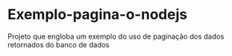 # Exemplo-pagina-o-nodejs
Projeto que engloba um exemplo do uso de paginação dos dados retornados do banco de dados
